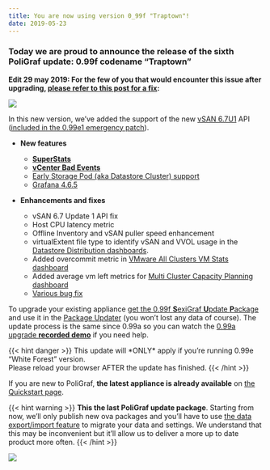 ```yaml
---
title: You are now using version 0_99f "Traptown"!
date: 2019-05-23
---
```



### Today we are proud to announce the release of the sixth **PoliGraf** update: **0.99f** codename “Traptown”

**Edit 29 may 2019: For the few of you that would encounter this issue after upgrading, [please refer to this post for a fix](http://www.poligraf.io/cannot-read-property-graphiteversion-of-null/):**

![](/img/graphite_version_null.png)

In this new version, we’ve added the support of the new [vSAN 6.7U1](https://code.vmware.com/apis/398/vsan) API ([included in the 0.99e1 emergency patch](http://www.poligraf.io/vsan-dashboards-empty-after-vsphere-6-7u1-update/)).

*   **New features**
    *   [**SuperStats**](http://www.poligraf.io/vsphere-sexipanels/#cluster-superstats)
    *   [**vCenter Bad Events**](http://www.poligraf.io/vsphere-sexipanels/#vcenter-bad-events)
    *   [Early Storage Pod (aka Datastore Cluster) support](http://www.poligraf.io/vsphere-sexipanels/#multi-storage-pod-usage)
    *   [Grafana 4.6.5](https://community.grafana.com/t/release-notes-v4-6-x/3179)

*   **Enhancements and fixes**
    *   vSAN 6.7 Update 1 API fix
    *   Host CPU latency metric
    *   Offline Inventory and vSAN puller speed enhancement
    *   virtualExtent file type to identify vSAN and VVOL usage in the [Datastore Distribution dashboards](http://www.poligraf.io/vsphere-sexipanels/#datastore-usage-distribution).
    *   Added overcommit metric in [VMware All Clusters VM Stats dashboard](http://www.poligraf.io/vsphere-sexipanels/#vsphere-top-n-vm-stats)
    *   Added average vm left metrics for [Multi Cluster Capacity Planning dashboard](http://www.poligraf.io/vsphere-sexipanels/#multi-cluster-capacity-planning)
    *   [Various bug fix](https://github.com/sexibytes/poligraf/issues?q=is%3Aissue+milestone%3A%220.99e+-+White+Forest%22+is%3Aclosed)

To upgrade your existing appliance [get the 0.99f **S**exiGraf **U**pdate **P**ackage](http://files.poligraf.io/poligraf-0.99f.sup) and use it in the [Package Updater](http://www.poligraf.io/web-admin/#package-updater) (you won’t lost any data of course). The update process is the same since 0.99a so you can watch the [0.99a upgrade **recorded demo**](http://www.poligraf.io/you-are-now-using-version-0-99a-city-17/) if you need help.

{{< hint danger >}}
This update will \*ONLY\* apply if you’re running 0.99e “White Forest” version.  
Please reload your browser AFTER the update has finished.
{{< /hint >}}

If you are new to PoliGraf, **the latest appliance is already available** on [the Quickstart page](http://www.poligraf.io/quickstart/).

{{< hint warning >}}
**This the last PoliGraf update package**. Starting from now, we’ll only publish new ova packages and you’ll have to use [the data export/import feature](http://www.poligraf.io/web-admin/#export-import) to migrate your data and settings. We understand that this may be inconvenient but it’ll allow us to deliver a more up to date product more often.
{{< /hint >}}

![](/img/traptown.jpg)
